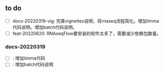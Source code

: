 
## to do 
- [ ] docs-20220319-vig: 完善vignettes说明，将rnaseq流程简化。增加limma代码说明。增加batch代码说明。
- [ ] feat-20220620: RNAseqFlow要安装的软件太多了，需要减少依赖包数量。

### docs-20220319
- [ ] : 增加limma代码
- [ ] : 增加batch代码说明
